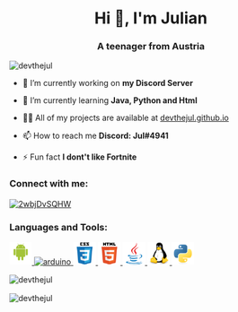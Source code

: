 <h1 align="center">Hi 👋, I'm Julian</h1>
<h3 align="center">A teenager from Austria</h3>

<p align="left"> <img src="https://komarev.com/ghpvc/?username=devthejul&label=Profile%20views&color=0e75b6&style=flat" alt="devthejul" /> </p>

- 🔭 I’m currently working on **my Discord Server**

- 🌱 I’m currently learning **Java, Python and Html**

- 👨‍💻 All of my projects are available at [devthejul.github.io](https://devthejul.github.io)

- 📫 How to reach me **Discord: Jul#4941**

- ⚡ Fun fact **I dont't like Fortnite**

<h3 align="left">Connect with me:</h3>
<p align="left">
<a href="https://discord.gg/2wbjDvSQHW" target="blank"><img align="center" src="https://raw.githubusercontent.com/rahuldkjain/github-profile-readme-generator/master/src/images/icons/Social/discord.svg" alt="2wbjDvSQHW" height="30" width="40" /></a>
</p>

<h3 align="left">Languages and Tools:</h3>
<p align="left"> <a href="https://developer.android.com" target="_blank"> <img src="https://raw.githubusercontent.com/devicons/devicon/master/icons/android/android-original-wordmark.svg" alt="android" width="40" height="40"/> </a> <a href="https://www.arduino.cc/" target="_blank"> <img src="https://cdn.worldvectorlogo.com/logos/arduino-1.svg" alt="arduino" width="40" height="40"/> </a> <a href="https://www.w3schools.com/css/" target="_blank"> <img src="https://raw.githubusercontent.com/devicons/devicon/master/icons/css3/css3-original-wordmark.svg" alt="css3" width="40" height="40"/> </a> <a href="https://www.w3.org/html/" target="_blank"> <img src="https://raw.githubusercontent.com/devicons/devicon/master/icons/html5/html5-original-wordmark.svg" alt="html5" width="40" height="40"/> </a> <a href="https://www.java.com" target="_blank"> <img src="https://raw.githubusercontent.com/devicons/devicon/master/icons/java/java-original.svg" alt="java" width="40" height="40"/> </a> <a href="https://www.linux.org/" target="_blank"> <img src="https://raw.githubusercontent.com/devicons/devicon/master/icons/linux/linux-original.svg" alt="linux" width="40" height="40"/> </a> <a href="https://www.python.org" target="_blank"> <img src="https://raw.githubusercontent.com/devicons/devicon/master/icons/python/python-original.svg" alt="python" width="40" height="40"/> </a> </p>

<p><img align="center" src="https://github-readme-stats.vercel.app/api/top-langs?username=devthejul&show_icons=true&locale=en&layout=compact" alt="devthejul" /></p>

<p><img align="center" src="https://github-readme-streak-stats.herokuapp.com/?user=devthejul&" alt="devthejul" /></p>
